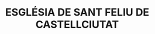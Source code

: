 ---
layout: patrimoni-details
title:  "ESGLÉSIA DE SANT FELIU DE CASTELLCIUTAT"
alt_title: null
class: "Edifici"
area: null
protection: null
addition_date: null
cat_code: null
cbp_code: "BCIL CB02"
image: "St_Feliu_Ciutat.jpg"
card: null
collections: ["patrimoni-arquitectonic", "bcil-previstos-cbp"]
coordinates:
  - group1:
        - [1.443362754295719, 42.355233185508304]
        - [1.443538358165438, 42.355189569801972]
        - [1.443524191991941, 42.355159545131485]
        - [1.443598338354979, 42.355141150434726]
        - [1.443529504695834, 42.3550012764819]
        - [1.443335540109441, 42.355048085035989]
        - [1.443341297061378, 42.355059845801378]
        - [1.443284553607767, 42.35507399138919]
        - [1.443297513568169, 42.355101600606076]
        - [1.443241046093343, 42.355115958537574]
        - [1.443294951993571, 42.355222459737028]
        - [1.443351552418367, 42.355208416511317]
        - [1.443362754295719, 42.355233185508304]
---